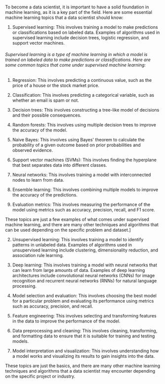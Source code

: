 #

To become a data scientist, it is important to have a solid foundation in machine learning, as it is a key part of the field. Here are some essential machine learning topics that a data scientist should know:

1. Supervised learning: This involves training a model to make predictions or classifications based on labeled data. Examples of algorithms used in supervised learning include decision trees, logistic regression, and support vector machines.
###### Supervised learning is a type of machine learning in which a model is trained on labeled data to make predictions or classifications. Here are some common topics that come under supervised machine learning:

1. Regression: This involves predicting a continuous value, such as the price of a house or the stock market price.

2. Classification: This involves predicting a categorical variable, such as whether an email is spam or not.

3. Decision trees: This involves constructing a tree-like model of decisions and their possible consequences.

4. Random forests: This involves using multiple decision trees to improve the accuracy of the model.

5. Naive Bayes: This involves using Bayes' theorem to calculate the probability of a given outcome based on prior probabilities and observed evidence.

6. Support vector machines (SVMs): This involves finding the hyperplane that best separates data into different classes.

7. Neural networks: This involves training a model with interconnected nodes to learn from data.

8. Ensemble learning: This involves combining multiple models to improve the accuracy of the predictions.

9. Evaluation metrics: This involves measuring the performance of the model using metrics such as accuracy, precision, recall, and F1 score.

These topics are just a few examples of what comes under supervised machine learning, and there are many other techniques and algorithms that can be used depending on the specific problem and dataset.]

2. Unsupervised learning: This involves training a model to identify patterns in unlabeled data. Examples of algorithms used in unsupervised learning include clustering, dimensionality reduction, and association rule learning.

3. Deep learning: This involves training a model with neural networks that can learn from large amounts of data. Examples of deep learning architectures include convolutional neural networks (CNNs) for image recognition and recurrent neural networks (RNNs) for natural language processing.

4. Model selection and evaluation: This involves choosing the best model for a particular problem and evaluating its performance using metrics such as accuracy, precision, and recall.

5. Feature engineering: This involves selecting and transforming features in the data to improve the performance of the model.

6. Data preprocessing and cleaning: This involves cleaning, transforming, and formatting data to ensure that it is suitable for training and testing models.

7. Model interpretation and visualization: This involves understanding how a model works and visualizing its results to gain insights into the data.

These topics are just the basics, and there are many other machine learning techniques and algorithms that a data scientist may encounter depending on the specific project or industry.
